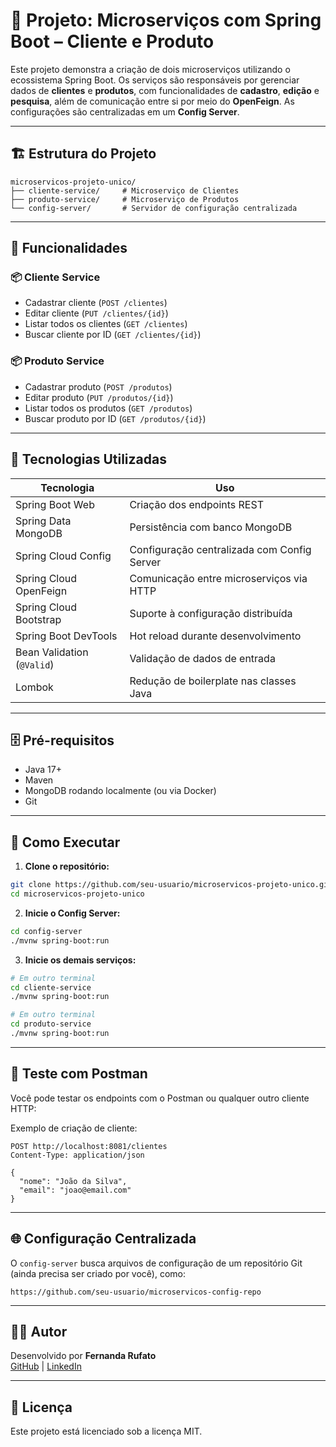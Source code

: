 # 🧩 Projeto: Microserviços com Spring Boot – Cliente e Produto

Este projeto demonstra a criação de dois microserviços utilizando o ecossistema Spring Boot. Os serviços são responsáveis por gerenciar dados de **clientes** e **produtos**, com funcionalidades de **cadastro**, **edição** e **pesquisa**, além de comunicação entre si por meio do **OpenFeign**. As configurações são centralizadas em um **Config Server**.

---

## 🏗️ Estrutura do Projeto

```
microservicos-projeto-unico/
├── cliente-service/     # Microserviço de Clientes
├── produto-service/     # Microserviço de Produtos
└── config-server/       # Servidor de configuração centralizada
```

---

## 🧪 Funcionalidades

### 📦 Cliente Service
- Cadastrar cliente (`POST /clientes`)
- Editar cliente (`PUT /clientes/{id}`)
- Listar todos os clientes (`GET /clientes`)
- Buscar cliente por ID (`GET /clientes/{id}`)

### 📦 Produto Service
- Cadastrar produto (`POST /produtos`)
- Editar produto (`PUT /produtos/{id}`)
- Listar todos os produtos (`GET /produtos`)
- Buscar produto por ID (`GET /produtos/{id}`)

---

## 🚀 Tecnologias Utilizadas

| Tecnologia                | Uso                                               |
|--------------------------|---------------------------------------------------|
| Spring Boot Web          | Criação dos endpoints REST                        |
| Spring Data MongoDB      | Persistência com banco MongoDB                   |
| Spring Cloud Config      | Configuração centralizada com Config Server      |
| Spring Cloud OpenFeign   | Comunicação entre microserviços via HTTP         |
| Spring Cloud Bootstrap   | Suporte à configuração distribuída               |
| Spring Boot DevTools     | Hot reload durante desenvolvimento                |
| Bean Validation (`@Valid`)| Validação de dados de entrada                    |
| Lombok                   | Redução de boilerplate nas classes Java          |

---

## 🗄️ Pré-requisitos

- Java 17+
- Maven
- MongoDB rodando localmente (ou via Docker)
- Git

---

## 🔧 Como Executar

1. **Clone o repositório:**

```bash
git clone https://github.com/seu-usuario/microservicos-projeto-unico.git
cd microservicos-projeto-unico
```

2. **Inicie o Config Server:**
```bash
cd config-server
./mvnw spring-boot:run
```

3. **Inicie os demais serviços:**
```bash
# Em outro terminal
cd cliente-service
./mvnw spring-boot:run

# Em outro terminal
cd produto-service
./mvnw spring-boot:run
```

---

## 🧪 Teste com Postman

Você pode testar os endpoints com o Postman ou qualquer outro cliente HTTP:

Exemplo de criação de cliente:
```http
POST http://localhost:8081/clientes
Content-Type: application/json

{
  "nome": "João da Silva",
  "email": "joao@email.com"
}
```

---

## 🌐 Configuração Centralizada

O `config-server` busca arquivos de configuração de um repositório Git (ainda precisa ser criado por você), como:

```
https://github.com/seu-usuario/microservicos-config-repo
```

---

## 👨‍💻 Autor

Desenvolvido por **Fernanda Rufato**  
[GitHub](https://github.com/FerRufato) | [LinkedIn](https://www.linkedin.com/in/fernanda-rufato)

---

## 📄 Licença

Este projeto está licenciado sob a licença MIT.
